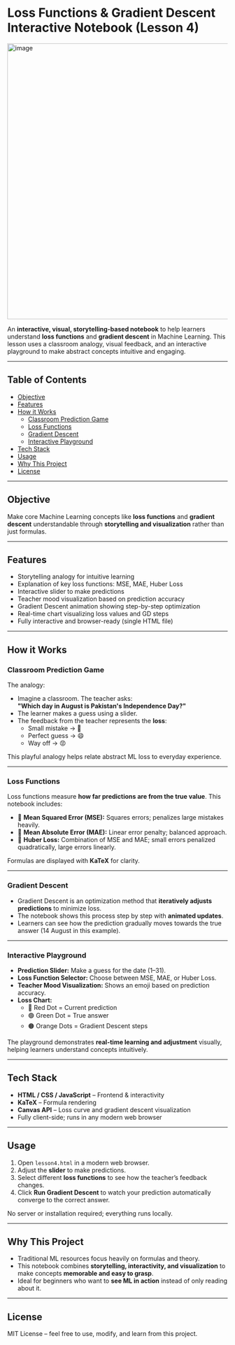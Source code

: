 # Loss Functions & Gradient Descent Interactive Notebook (Lesson 4)

<img width="963" height="631" alt="image" src="https://github.com/user-attachments/assets/6d0c3343-3ae0-4d55-b991-7e365583339f" />


An **interactive, visual, storytelling-based notebook** to help learners understand **loss functions** and **gradient descent** in Machine Learning. This lesson uses a classroom analogy, visual feedback, and an interactive playground to make abstract concepts intuitive and engaging.

---

## Table of Contents

- [Objective](#objective)  
- [Features](#features)  
- [How it Works](#how-it-works)  
  - [Classroom Prediction Game](#classroom-prediction-game)  
  - [Loss Functions](#loss-functions)  
  - [Gradient Descent](#gradient-descent)  
  - [Interactive Playground](#interactive-playground)  
- [Tech Stack](#tech-stack)  
- [Usage](#usage)  
- [Why This Project](#why-this-project)  
- [License](#license)  

---

## Objective

Make core Machine Learning concepts like **loss functions** and **gradient descent** understandable through **storytelling and visualization** rather than just formulas.

---

## Features

- Storytelling analogy for intuitive learning  
- Explanation of key loss functions: MSE, MAE, Huber Loss  
- Interactive slider to make predictions  
- Teacher mood visualization based on prediction accuracy  
- Gradient Descent animation showing step-by-step optimization  
- Real-time chart visualizing loss values and GD steps  
- Fully interactive and browser-ready (single HTML file)

---

## How it Works

### Classroom Prediction Game

The analogy:  
- Imagine a classroom. The teacher asks:  
  **"Which day in August is Pakistan's Independence Day?"**  
- The learner makes a guess using a slider.  
- The feedback from the teacher represents the **loss**:  
  - Small mistake → 🙂  
  - Perfect guess → 😄  
  - Way off → 😡  

This playful analogy helps relate abstract ML loss to everyday experience.

---

### Loss Functions

Loss functions measure **how far predictions are from the true value**. This notebook includes:  

- 🔵 **Mean Squared Error (MSE):** Squares errors; penalizes large mistakes heavily.  
- 🔵 **Mean Absolute Error (MAE):** Linear error penalty; balanced approach.  
- 🔵 **Huber Loss:** Combination of MSE and MAE; small errors penalized quadratically, large errors linearly.  

Formulas are displayed with **KaTeX** for clarity.

---

### Gradient Descent

- Gradient Descent is an optimization method that **iteratively adjusts predictions** to minimize loss.  
- The notebook shows this process step by step with **animated updates**.  
- Learners can see how the prediction gradually moves towards the true answer (14 August in this example).  

---

### Interactive Playground

- **Prediction Slider:** Make a guess for the date (1–31).  
- **Loss Function Selector:** Choose between MSE, MAE, or Huber Loss.  
- **Teacher Mood Visualization:** Shows an emoji based on prediction accuracy.  
- **Loss Chart:**  
  - 🔴 Red Dot = Current prediction  
  - 🟢 Green Dot = True answer  
  - 🟠 Orange Dots = Gradient Descent steps  

The playground demonstrates **real-time learning and adjustment** visually, helping learners understand concepts intuitively.

---

## Tech Stack

- **HTML / CSS / JavaScript** – Frontend & interactivity  
- **KaTeX** – Formula rendering  
- **Canvas API** – Loss curve and gradient descent visualization  
- Fully client-side; runs in any modern web browser

---

## Usage

1. Open `lesson4.html` in a modern web browser.  
2. Adjust the **slider** to make predictions.  
3. Select different **loss functions** to see how the teacher’s feedback changes.  
4. Click **Run Gradient Descent** to watch your prediction automatically converge to the correct answer.  

No server or installation required; everything runs locally.

---

## Why This Project

- Traditional ML resources focus heavily on formulas and theory.  
- This notebook combines **storytelling, interactivity, and visualization** to make concepts **memorable and easy to grasp**.  
- Ideal for beginners who want to **see ML in action** instead of only reading about it.

---

## License

MIT License – feel free to use, modify, and learn from this project.
